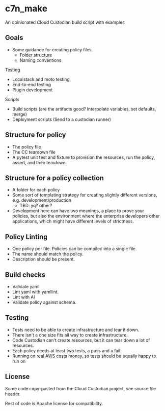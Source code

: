 # c7n_make
An opinionated Cloud Custodian build script with examples

## Goals

- Some guidance for creating policy files.
  - Folder structure
  - Naming conventions

Testing
- Localstack and moto testing
- End-to-end testing
- Plugin development

Scripts
- Build scripts (are the artifacts good? Interpolate variables, set defaults, merge)
- Deployment scripts (Send to a custodian runner)

## Structure for policy

- The policy file
- The CC teardown file
- A pytest unit test and fixture to provision the resources, run the policy, assert, and then teardown.

## Structure for a policy collection

- A folder for each policy
- Some sort of templating strategy for creating slightly different versions, e.g. development/production
  - TBD: yq? other?
- Development here can have two meanings, a place to prove your policies, but also the environment where the
  enterprise developers other applications, which might have different levels of strictness.

## Policy Linting

- One policy per file. Policies can be compiled into a single file.
- The name should match the policy.
- Description should be present.

## Build checks

- Validate yaml
- Lint yaml with yamllint. 
- Lint with AI
- Validate policy against schema.

## Testing

- Tests need to be able to create infrastructure and tear it down.
- There isn't a one size fits all way to create infrastructure.
- Code Custodian can't create resources, but it can tear down a lot of resources.
- Each policy needs at least two tests, a pass and a fail. 
- Running on real AWS costs money, so tests should be equally happy to run on 

## License

Some code copy-pasted from the Cloud Custodian project, see source file header.

Rest of code is Apache license for compatibility.